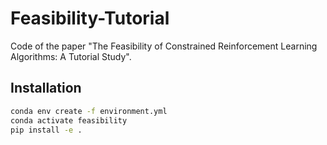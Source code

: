 # Feasibility-Tutorial
Code of the paper "The Feasibility of Constrained Reinforcement Learning Algorithms: A Tutorial Study".

## Installation
```bash
conda env create -f environment.yml
conda activate feasibility
pip install -e .
```
